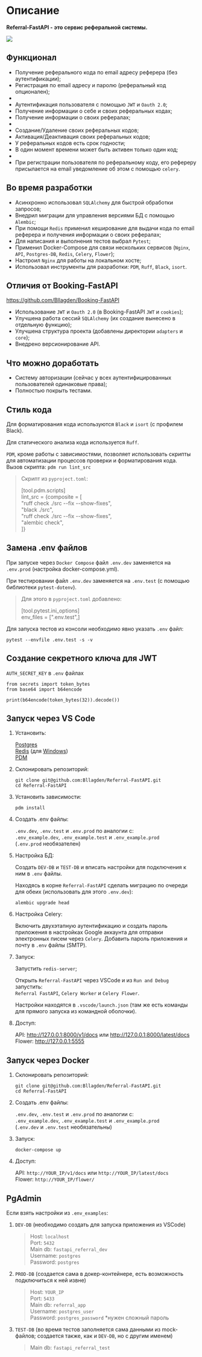 # Описание
**Referral-FastAPI - это сервис реферальной системы.**

![](documentation_images/docs_base.png)


## Функционал
- Получение реферального кода по email адресу реферера (без аутентификации);
- Регистрация по email адресу и паролю (реферальный код опционален);
-
- Аутентификация пользователя с помощью `JWT` и `Oauth 2.0`;
- Получение информации о себе и своих реферальных кодах;
- Получение информации о своих рефералах;
-
- Создание/Удаление своих реферальных кодов;
- Активация/Деактивация своих реферальных кодов;
- У реферальных кодов есть срок годности;
- В один момент времени может быть активен только один код;
-
- При регистрации пользователя по реферальному коду, его рефереру присылается на email уведомление об этом с помощью `celery`.


## Во время разработки
- Асинхронно использовал `SQLAlchemy` для быстрой обработки запросов;
- Внедрил миграции для управления версиями БД с помощью `Alembic`;
- При помощи `Redis` применил кеширование для выдачи кода по email реферера и получения информации о своих рефералах;
- Для написания и выполнения тестов выбрал `Pytest`;
- Применил Docker-Compose для связи нескольких сервисов (`Nginx`, `API`, `Postgres-DB`, `Redis`, `Celery`, `Flower`);
- Настроил `Nginx` для работы на локальном хосте;
- Использовал инструменты для разработки: `PDM`, `Ruff`, `Black`, `isort`.


## Отличия от Booking-FastAPI
https://github.com/Bllagden/Booking-FastAPI
- Использование `JWT` и `Oauth 2.0` (в Booking-FastAPI `JWT` и `cookies`);
- Улучшена работа сессий `SQLAlchemy` (их создание вынесено в отдельную функцию);
- Улучшена структура проекта (добавлены директории `adapters` и `core`);
- Внедрено версионирование API.


## Что можно доработать
- Cистему авторизации (сейчас у всех аутентифицированных пользователей одинаковые права);
- Полностью покрыть тестами.


## Стиль кода
Для форматирования кода используются `Black` и `isort` (с профилем Black).

Для статического анализа кода используется `Ruff`.

`PDM`, кроме работы с зависимостями, позволяет использовать скрипты для автоматизации процессов проверки и форматирования кода.
<br />
Вызов скрипта: `pdm run lint_src`
>Скрипт из `pyproject.toml`:
>
>[tool.pdm.scripts]
><br />
>lint_src = {composite = [
><br />
>"ruff check ./src --fix --show-fixes",
><br />
>"black ./src",
><br />
>"ruff check ./src --fix --show-fixes",
><br />
>"alembic check",
><br />
>]}


## Замена .env файлов
При запуске через `Docker Compose` файл `.env.dev` заменяется на `.env.prod` (настройка docker-compose.yml).

При тестировании файл `.env.dev` заменяется на `.env.test` (с помощью библиотеки `pytest-dotenv`).
>Для этого в `pyproject.toml` добавлено:
>
>[tool.pytest.ini_options]
><br />
>env_files = [".env.test",]

Для запуска тестов из консоли необходимо явно указать `.env` файл:
```
pytest --envfile .env.test -s -v
```


## Создание секретного ключа для JWT
`AUTH_SECRET_KEY` в `.env` файлах 
```
from secrets import token_bytes
from base64 import b64encode

print(b64encode(token_bytes(32)).decode())
```


## Запуск через VS Code
1) Установить:

    [Postgres](https://www.postgresql.org/)
    <br />
    [Redis](https://redis.io/)
    (для [Windows](https://github.com/tporadowski/redis/releases/))
    <br />
    [PDM](https://pdm-project.org/latest/)

2) Склонировать репозиторий:
    ```
    git clone git@github.com:Bllagden/Referral-FastAPI.git
    cd Referral-FastAPI
    ```

3) Установить зависимости:
    ```
    pdm install
    ```

4) Создать .env файлы:
    
    `.env.dev`, `.env.test` и `.env.prod` по аналогии с:
    <br />
    `.env_example.dev`, `.env_example.test` и `.env_example.prod`
    <br />
    (`.env.prod` необязателен)

5) Настройка БД:
    
    Создать `DEV-DB` и `TEST-DB` и вписать настройки для подключения к ним в `.env` файлы.
    
    Находясь в корне `Referral-FastAPI` сделать миграцию по очереди для обеих (использовать для этого `.env.dev`):
    <br />
    ```
    alembic upgrade head
    ```

6) Настройка Celery:

    Включить двухэтапную аутентификацию и создать пароль приложения в настройках Google аккаунта для отправки электронных писем через `Celery`. Добавить пароль приложения и почту в `.env` файлы (SMTP).

7) Запуск:
    
    Запустить `redis-server`;
    
    Открыть `Referral-FastAPI` через VSCode и из `Run and Debug` запустить:
    <br />
     `Referral FastAPI`, `Celery Worker` и `Celery Flower`.

    Настройки находятся в `.vscode/launch.json` (там же есть команды для прямого запуска из командной оболочки).

8) Доступ:
    
    API: http://127.0.0.1:8000/v1/docs или http://127.0.0.1:8000/latest/docs
    <br />
    Flower: http://127.0.0.1:5555


## Запуск через Docker
1) Склонировать репозиторий:
    ```
    git clone git@github.com:Bllagden/Referral-FastAPI.git
    cd Referral-FastAPI
    ```

2) Создать .env файлы:
    
    `.env.dev`, `.env.test` и `.env.prod` по аналогии с:
    <br />
    `.env_example.dev`, `.env_example.test` и `.env_example.prod`
    <br />
    (`.env.dev` и `.env.test` необязательны)
    
    
3) Запуск:
    ```
    docker-compose up
    ```

4) Доступ:
    
    API: `http://YOUR_IP/v1/docs` или `http://YOUR_IP/latest/docs`
    <br />
    Flower: `http://YOUR_IP/flower/`


## PgAdmin

Если взять настройки из `.env_examples`:

1) `DEV-DB` (необходимо создать для запуска приложения из VSCode)
    >Host: `localhost`
    ><br />
    >Port: `5432`
    ><br />
    >Main db: `fastapi_referral_dev`
    ><br />
    >Username: `postgres`
    ><br />
    >Password: `postgres`

2) `PROD-DB` (создается сама в докер-контейнере, есть возможность подключиться к ней извне)
    >Host: `YOUR_IP`
    ><br />
    >Port: `5433`
    ><br />
    >Main db: `referral_app`
    ><br />
    >Username: `postgres_user`
    ><br />
    >Password: `postgres_password` *нужен сложный пароль

3) `TEST-DB` (во время тестов заполняется сама данными из mock-файлов; создается также, как и `DEV-DB`, но с другим именем)
    >Main db: `fastapi_referral_test`


